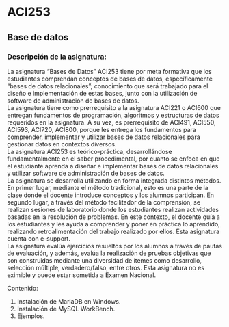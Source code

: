 # ACI253

## Base de datos

### Descripción de la asignatura:

La asignatura “Bases de Datos” ACI253 tiene por meta formativa que los estudiantes comprendan conceptos de bases de datos, específicamente “bases de
datos relacionales”; conocimiento que será trabajado para el diseño e implementación de estas bases, junto con la utilización de software de administración
de bases de datos.  
La asignatura tiene como prerrequisito a la asignatura ACI221 o ACI600 que entregan fundamentos de programación, algoritmos y estructuras de datos
requeridos en la asignatura. A su vez, es prerrequisito de ACI491, ACI550, ACI593, ACI720, ACI800, porque les entrega los fundamentos para comprender,
implementar y utilizar bases de datos relacionales para gestionar datos en contextos diversos.  
La asignatura ACI253 es teórico-práctica, desarrollándose fundamentalmente en el saber procedimental, por cuanto se enfoca en que el estudiante aprenda
a diseñar e implementar bases de datos relacionales y utilizar software de administración de bases de datos.  
La asignatura se desarrolla utilizando en forma integrada distintos métodos. En primer lugar, mediante el método tradicional, esto es una parte de la clase
donde el docente introduce conceptos y los alumnos participan. En segundo lugar, a través del método facilitador de la comprensión, se realizan sesiones
de laboratorio donde los estudiantes realizan actividades basadas en la resolución de problemas. En este contexto, el docente guía a los estudiantes y les
ayuda a comprender y poner en práctica lo aprendido, realizando retroalimentación del trabajo realizado por ellos. Esta asignatura cuenta con e-support.  
La asignatura evalúa ejercicios resueltos por los alumnos a través de pautas de evaluación, y además, evalúa la realización de pruebas objetivas que son
construidas mediante una diversidad de ítemes como desarrollo, selección múltiple, verdadero/falso, entre otros.
Esta asignatura no es eximible y puede estar sometida a Examen Nacional.



Contenido:

1. Instalación de MariaDB en Windows.
2. Instalación de MySQL WorkBench.
3. Ejemplos.

